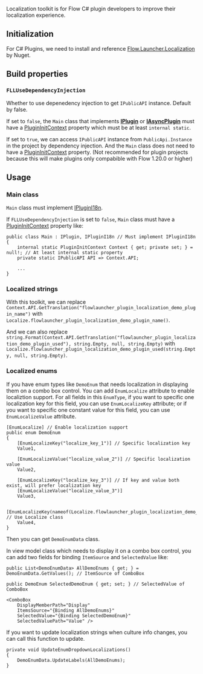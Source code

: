 Localization toolkit is for Flow C# plugin developers to improve their localization experience.

## Initialization

For C# Plugins, we need to install and reference [Flow.Launcher.Localization](www.nuget.org/packages/Flow.Launcher.Localization) by Nuget.

## Build properties

### `FLLUseDependencyInjection`

Whether to use depenedency injection to get `IPublicAPI` instance. Default by false.

If set to `false`, the `Main` class that implements **[IPlugin](/API-Reference/Flow.Launcher.Plugin/IPlugin.md)** or **[IAsyncPlugin](/API-Reference/Flow.Launcher.Plugin/IAsyncPlugin.md)** must have a [PluginInitContext](/API-Reference/Flow.Launcher.Plugin/PluginInitContext.md) property which must be at least `internal static`.

If set to `true`, we can access `IPublicAPI` instance from `PublicApi.Instance` in the project by dependency injection.
And the `Main` class does not need to have a [PluginInitContext](/API-Reference/Flow.Launcher.Plugin/PluginInitContext.md) property.
(Not recommended for plugin projects because this will make plugins only compabible with Flow 1.20.0 or higher)

## Usage

### Main class

`Main` class must implement [IPluginI18n](/API-Reference/Flow.Launcher.Plugin/IPluginI18n.md).

If `FLLUseDependencyInjection` is set to `false`, `Main` class must have a [PluginInitContext](/API-Reference/Flow.Launcher.Plugin/PluginInitContext.md) property like:

```
public class Main : IPlugin, IPluginI18n // Must implement IPluginI18n
{
    internal static PluginInitContext Context { get; private set; } = null!; // At least internal static property
    private static IPublicAPI API => Context.API;

    ...
}
```

### Localized strings

With this toolkit, we can replace `Context.API.GetTranslation("flowlauncher_plugin_localization_demo_plugin_name")` with `Localize.flowlauncher_plugin_localization_demo_plugin_name()`.

And we can also replace `string.Format(Context.API.GetTranslation("flowlauncher_plugin_localization_demo_plugin_used"), string.Empty, null, string.Empty)` with `Localize.flowlauncher_plugin_localization_demo_plugin_used(string.Empty, null, string.Empty)`.

### Localized enums

If you have enum types like `DemoEnum` that needs localization in displaying them on a combo box control. You can add `EnumLocalize` attribute to enable localiztion support.
For all fields in this `EnumType`, if you want to specific one localization key for this field, you can use `EnumLocalizeKey` attribute; or if you want to specific one constant value for this field, you can use `EnumLocalizeValue` attribute.

```
[EnumLocalize] // Enable localization support
public enum DemoEnum
{
    [EnumLocalizeKey("localize_key_1")] // Specific localization key
    Value1,

    [EnumLocalizeValue("localize_value_2")] // Specific localization value
    Value2,

    [EnumLocalizeKey("localize_key_3")] // If key and value both exist, will prefer localization key
    [EnumLocalizeValue("localize_value_3")]
    Value3,

    [EnumLocalizeKey(nameof(Localize.flowlauncher_plugin_localization_demo_plugin_description))] // Use Localize class
    Value4,
}
```

Then you can get `DemoEnumData` class.

In view model class which needs to display it on a combo box control, you can add two fields for binding `ItemSource` and `SelectedValue` like:

```
public List<DemoEnumData> AllDemoEnums { get; } = DemoEnumData.GetValues(); // ItemSource of ComboBox

public DemoEnum SelectedDemoEnum { get; set; } // SelectedValue of ComboBox
```

```
<ComboBox
    DisplayMemberPath="Display"
    ItemsSource="{Binding AllDemoEnums}"
    SelectedValue="{Binding SelectedDemoEnum}"
    SelectedValuePath="Value" />
```

If you want to update localization strings when culture info changes, you can call this function to update.

```
private void UpdateEnumDropdownLocalizations()
{
    DemoEnumData.UpdateLabels(AllDemoEnums);
}
```
